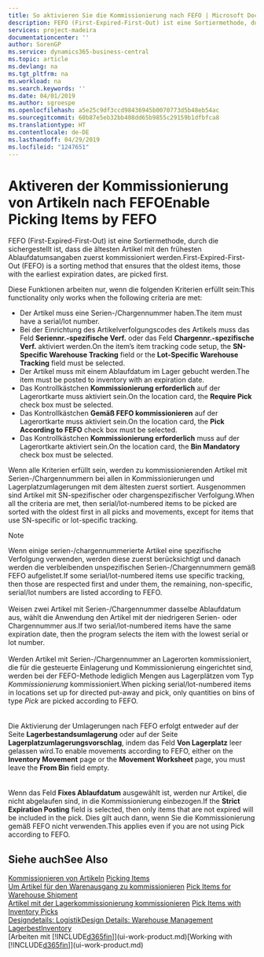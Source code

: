 ```yaml
---
title: So aktivieren Sie die Kommissionierung nach FEFO | Microsoft Docs
description: FEFO (First-Expired-First-Out) ist eine Sortiermethode, durch die sichergestellt ist, dass die ältesten Artikel mit den frühesten Ablaufdatumsangaben zuerst kommissioniert werden.
services: project-madeira
documentationcenter: ''
author: SorenGP
ms.service: dynamics365-business-central
ms.topic: article
ms.devlang: na
ms.tgt_pltfrm: na
ms.workload: na
ms.search.keywords: ''
ms.date: 04/01/2019
ms.author: sgroespe
ms.openlocfilehash: a5e25c9df3ccd98436945b0070773d5b48eb54ac
ms.sourcegitcommit: 60b87e5eb32bb408dd65b9855c29159b1dfbfca8
ms.translationtype: HT
ms.contentlocale: de-DE
ms.lasthandoff: 04/29/2019
ms.locfileid: "1247651"
---
```

# <a name="enable-picking-items-by-fefo"></a><span data-ttu-id="062e1-103">Aktiveren der Kommissionierung von Artikeln nach FEFO</span><span class="sxs-lookup"><span data-stu-id="062e1-103">Enable Picking Items by FEFO</span></span>
<span data-ttu-id="062e1-104">FEFO (First-Expired-First-Out) ist eine Sortiermethode, durch die sichergestellt ist, dass die ältesten Artikel mit den frühesten Ablaufdatumsangaben zuerst kommissioniert werden.</span><span class="sxs-lookup"><span data-stu-id="062e1-104">First-Expired-First-Out (FEFO) is a sorting method that ensures that the oldest items, those with the earliest expiration dates, are picked first.</span></span>  

 <span data-ttu-id="062e1-105">Diese Funktionen arbeiten nur, wenn die folgenden Kriterien erfüllt sein:</span><span class="sxs-lookup"><span data-stu-id="062e1-105">This functionality only works when the following criteria are met:</span></span>  

-   <span data-ttu-id="062e1-106">Der Artikel muss eine Serien-/Chargennummer haben.</span><span class="sxs-lookup"><span data-stu-id="062e1-106">The item must have a serial/lot number.</span></span>  
-   <span data-ttu-id="062e1-107">Bei der Einrichtung des Artikelverfolgungscodes des Artikels muss das Feld **Seriennr.-spezifische Verf.** oder das Feld **Chargennr.-spezifische Verf.** aktiviert werden.</span><span class="sxs-lookup"><span data-stu-id="062e1-107">On the item’s item tracking code setup, the **SN-Specific Warehouse Tracking** field or the **Lot-Specific Warehouse Tracking** field must be selected.</span></span>  
-   <span data-ttu-id="062e1-108">Der Artikel muss mit einem Ablaufdatum im Lager gebucht werden.</span><span class="sxs-lookup"><span data-stu-id="062e1-108">The item must be posted to inventory with an expiration date.</span></span>  
-   <span data-ttu-id="062e1-109">Das Kontrollkästchen **Kommissionierung erforderlich** auf der Lagerortkarte muss aktiviert sein.</span><span class="sxs-lookup"><span data-stu-id="062e1-109">On the location card, the **Require Pick** check box must be selected.</span></span>  
-   <span data-ttu-id="062e1-110">Das Kontrollkästchen **Gemäß FEFO kommissionieren** auf der Lagerortkarte muss aktiviert sein.</span><span class="sxs-lookup"><span data-stu-id="062e1-110">On the location card, the **Pick According to FEFO** check box must be selected.</span></span>  
-   <span data-ttu-id="062e1-111">Das Kontrollkästchen **Kommissionierung erforderlich** muss auf der Lagerortkarte aktiviert sein.</span><span class="sxs-lookup"><span data-stu-id="062e1-111">On the location card, the **Bin Mandatory** check box must be selected.</span></span>  

 <span data-ttu-id="062e1-112">Wenn alle Kriterien erfüllt sein, werden zu kommissionierenden Artikel mit Serien-/Chargennummern bei allen in Kommissionierungen und Lagerplatzumlagerungen mit dem ältesten zuerst sortiert. Ausgenommen sind Artikel mit SN-spezifischer oder chargenspezifischer Verfolgung.</span><span class="sxs-lookup"><span data-stu-id="062e1-112">When all the criteria are met, then serial/lot-numbered items to be picked are sorted with the oldest first in all picks and movements, except for items that use SN-specific or lot-specific tracking.</span></span>  

> [!NOTE]  
> <span data-ttu-id="062e1-113">Wenn einige serien-/chargennummerierte Artikel eine spezifische Verfolgung verwenden, werden diese zuerst berücksichtigt und danach werden die verbleibenden unspezifischen Serien-/Chargennummern gemäß FEFO aufgelistet.</span><span class="sxs-lookup"><span data-stu-id="062e1-113">If some serial/lot-numbered items use specific tracking, then those are respected first and under them, the remaining, non-specific, serial/lot numbers are listed according to FEFO.</span></span>
<br /><br />
<span data-ttu-id="062e1-114">Weisen zwei Artikel mit Serien-/Chargennummer dasselbe Ablaufdatum aus, wählt die Anwendung den Artikel mit der niedrigeren Serien- oder Chargennummer aus.</span><span class="sxs-lookup"><span data-stu-id="062e1-114">If two serial/lot-numbered items have the same expiration date, then the program selects the item with the lowest serial or lot number.</span></span>
<br /><br />
<span data-ttu-id="062e1-115">Werden Artikel mit Serien-/Chargennummer an Lagerorten kommissioniert, die für die gesteuerte Einlagerung und Kommissionierung eingerichtet sind, werden bei der FEFO-Methode lediglich Mengen aus Lagerplätzen vom Typ *Kommissionierung* kommissioniert.</span><span class="sxs-lookup"><span data-stu-id="062e1-115">When picking serial/lot-numbered items in locations set up for directed put-away and pick, only quantities on bins of type *Pick* are picked according to FEFO.</span></span>  
<br /><br />
<span data-ttu-id="062e1-116">Die Aktivierung der Umlagerungen nach FEFO erfolgt entweder auf der Seite **Lagerbestandsumlagerung** oder auf der Seite **Lagerplatzumlagerungsvorschlag**, indem das Feld **Von Lagerplatz** leer gelassen wird.</span><span class="sxs-lookup"><span data-stu-id="062e1-116">To enable movements according to FEFO, either on the **Inventory Movement** page or the **Movement Worksheet** page, you must leave the **From Bin** field empty.</span></span>  
<br /><br />
<span data-ttu-id="062e1-117">Wenn das Feld **Fixes Ablaufdatum** ausgewählt ist, werden nur Artikel, die nicht abgelaufen sind, in die Kommissionierung einbezogen.</span><span class="sxs-lookup"><span data-stu-id="062e1-117">If the **Strict Expiration Posting** field is selected, then only items that are not expired will be included in the pick.</span></span> <span data-ttu-id="062e1-118">Dies gilt auch dann, wenn Sie die Kommissionierung gemäß FEFO nicht verwenden.</span><span class="sxs-lookup"><span data-stu-id="062e1-118">This applies even if you are not using Pick according to FEFO.</span></span>

## <a name="see-also"></a><span data-ttu-id="062e1-119">Siehe auch</span><span class="sxs-lookup"><span data-stu-id="062e1-119">See Also</span></span>  
<span data-ttu-id="062e1-120">[Kommissionieren von Artikeln](warehouse-pick-items.md) </span><span class="sxs-lookup"><span data-stu-id="062e1-120">[Picking Items](warehouse-pick-items.md) </span></span>  
<span data-ttu-id="062e1-121">[Um Artikel für den Warenausgang zu kommissionieren](warehouse-how-to-pick-items-for-warehouse-shipment.md) </span><span class="sxs-lookup"><span data-stu-id="062e1-121">[Pick Items for Warehouse Shipment](warehouse-how-to-pick-items-for-warehouse-shipment.md) </span></span>  
<span data-ttu-id="062e1-122">[Artikel mit der Lagerkommissionierung kommissionieren](warehouse-how-to-pick-items-with-inventory-picks.md) </span><span class="sxs-lookup"><span data-stu-id="062e1-122">[Pick Items with Inventory Picks](warehouse-how-to-pick-items-with-inventory-picks.md) </span></span>  
[<span data-ttu-id="062e1-123">Designdetails: Logistik</span><span class="sxs-lookup"><span data-stu-id="062e1-123">Design Details: Warehouse Management</span></span>](design-details-warehouse-management.md)  
[<span data-ttu-id="062e1-124">Lagerbest</span><span class="sxs-lookup"><span data-stu-id="062e1-124">Inventory</span></span>](inventory-manage-inventory.md)  
<span data-ttu-id="062e1-125">[Arbeiten mit [!INCLUDE[d365fin](includes/d365fin_md.md)]](ui-work-product.md)</span><span class="sxs-lookup"><span data-stu-id="062e1-125">[Working with [!INCLUDE[d365fin](includes/d365fin_md.md)]](ui-work-product.md)</span></span>
